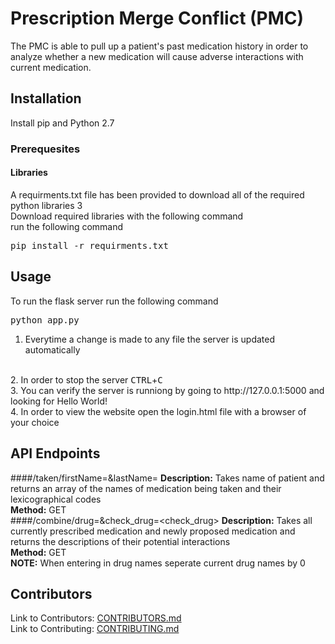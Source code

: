 # Prescription Merge Conflict (PMC)
The PMC is able to pull up a patient's past medication history in order to analyze whether a new medication will cause adverse interactions with current medication.

## Installation
Install pip and Python 2.7

### Prerequesites
#### Libraries
A requirments.txt file has been provided to download all of the required python libraries 3
<br>
Download required libraries with the following command
<br>
run the following command
<pre>pip install -r requirments.txt</pre>

## Usage
To run the flask server run the following command
<pre>python app.py</pre>
1. Everytime a change is made to any file the server is updated automatically
<br>
2. In order to stop the server <kbd>CTRL</kbd>+<kbd>C</kbd>
<br>
3. You can verify the server is runniong by going to http://127.0.0.1:5000 and looking for Hello World!
<br>
4. In order to view the website open the login.html file with a browser of your choice

## API Endpoints
####/taken/firstName=<firstName>&lastName=<lastName>
<strong>Description:</strong> Takes name of patient and returns an array of the names of medication being taken and their lexicographical codes
<br>
<strong>Method:</strong> GET
<br>
####/combine/drug=<drug>&check_drug=<check_drug>
<strong>Description:</strong> Takes all currently prescribed medication and newly proposed medication and returns the descriptions of their potential interactions
<br>
<strong>Method:</strong> GET
<br>
<strong>NOTE:</strong> When entering in drug names seperate current drug names by 0

## Contributors
Link to Contributors: <a href="CONTRIBUTORS.md">CONTRIBUTORS.md</a>
<br>
Link to Contributing: <a href="CONTRIBUTING.md">CONTRIBUTING.md</a>
